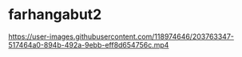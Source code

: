 # farhangabut2

https://user-images.githubusercontent.com/118974646/203763347-517464a0-894b-492a-9ebb-eff8d654756c.mp4

